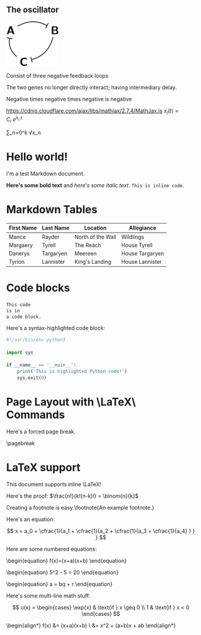
## The oscillator

![Oscillator](https://github.com/GreshnovaSasha/SynBio/blob/master/Oscillator.png)

Consist of three negative feedback loops

The two genes no longer directly interact; having intermediary delay. 

Negative times negative times negative is negative



https://cdnjs.cloudflare.com/ajax/libs/mathjax/2.7.4/MathJax.js
$x_i(t) = C_i~e^{\lambda_i~t}$

<style TYPE="text/css">
code.has-jax {font: inherit; font-size: 100%; background: inherit; border: inherit;}
</style>
<script type="text/x-mathjax-config">
MathJax.Hub.Config({
    tex2jax: {
        inlineMath: [['$','$'], ['\\(','\\)']],
        skipTags: ['script', 'noscript', 'style', 'textarea', 'pre'] // removed 'code' entry
    }
});
MathJax.Hub.Queue(function() {
    var all = MathJax.Hub.getAllJax(), i;
    for(i = 0; i < all.length; i += 1) {
        all[i].SourceElement().parentNode.className += ' has-jax';
    }
});
</script>
<script type="text/javascript" src="http://cdn.mathjax.org/mathjax/latest/MathJax.js?config=TeX-AMS-MML_HTMLorMML"></script>


∑_n=0^k √x_n

# Hello world!

I'm a test Markdown document.

**Here's some bold text** and *here's some italic text*. `This is inline code`.

# Markdown Tables

First Name  |  Last Name  |  Location           |  Allegiance
------------|-------------|---------------------|-----------------
Mance       |  Rayder     |  North of the Wall  |  Wildlings
Margaery    |  Tyrell     |  The Reach          |  House Tyrell
Danerys     |  Targaryen  |  Meereen            |  House Targaryen
Tyrion      |  Lannister  |  King's Landing     |  House Lannister

# Code blocks

    This code
    is in
    a code block.

Here's a syntax-highlighted code block:

```python
#!/usr/bin/env python3

import sys

if __name__ == '__main__':
    print('This is highlighted Python code!')
    sys.exit(0)
```

# Page Layout with \LaTeX\ Commands

Here's a forced page break.

\pagebreak

# LaTeX support

This document supports inline \LaTeX!

Here's the proof: $\frac{n!}{k!(n-k)!} = \binom{n}{k}$

Creating a footnote is easy.\footnote{An example footnote.}

Here's an equation:

$$
  x = a_0 + \cfrac{1}{a_1
          + \cfrac{1}{a_2
          + \cfrac{1}{a_3 + \cfrac{1}{a_4} } } }
$$

Here are some numbered equations:

\begin{equation} 
 f(x)=(x+a)(x+b)
\end{equation}


\begin{equation}
5^2 - 5 = 20
\end{equation}


\begin{equation}
a = bq + r
\end{equation}

Here's some multi-line math stuff:

$$
 u(x) =
  \begin{cases}
   \exp{x} & \text{if } x \geq 0 \\
   1       & \text{if } x < 0
  \end{cases}
$$

\begin{align*}
 f(x) &= (x+a)(x+b) \\
 &= x^2 + (a+b)x + ab
\end{align*}

<script type="text/javascript"
        src="https://cdnjs.cloudflare.com/ajax/libs/mathjax/2.7.0/MathJax.js?config=TeX-AMS_CHTML"></script>
